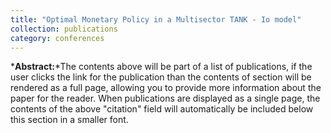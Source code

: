 ```yaml
---
title: "Optimal Monetary Policy in a Multisector TANK - Io model"
collection: publications
category: conferences
---
```


*__Abstract:__*The contents above will be part of a list of publications, if the user clicks the link for the publication than the contents of section will be rendered as a full page, allowing you to provide more information about the paper for the reader. When publications are displayed as a single page, the contents of the above "citation" field will automatically be included below this section in a smaller font.
